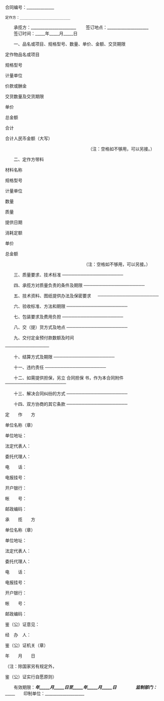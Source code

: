 
 


合同编号：______________


    定作方：_______________________
　　承揽方：_______________________
　　签订地点：_____________________
　　签订时间：_____年_____月_____日


　　一、品名或项目、规格型号、数量、单价、金额、交货期限 




 

  

   


定作物品名或项目





   


规格型号





   


计量单位





   


价款或酬金


 




   


交货数量及交货期限





  

  

   


单价





   


总金额





   


合计





   



 




   



 




   



 




   



 




   



 




  

  

   



 




   



 




   



 




   



 




   



 




   



 




   



 




   



 




   



 




   



 




   



 




  

  

   



 




   



 




   



 




   



 




   



 




   



 




   



 




   



 




   



 




   



 




   



 




  

  

   



 




   



 




   



 




   



 




   



 




   



 




   



 




   



 




   



 




   



 




   



 




  

  

   


合计人民币金额（大写）





  

 




　　　　　　　　　　　　　　　　　　　 （注：空格如不够用，可以另接。）
 
　　二、定作方带料 




 

  

   


材料名称





   


规格型号


 




   


计量单位





   


数量





   


质量





   


提供日期





   


消耗定额





   


单价





   


总金额





  

  

   



 




   



 




   



 




   



 




   



 




   



 




   



 




   



 




   



 




  

  

   



 




   



 




   



 




   



 




   



 




   



 




   



 




   



 




   



 




  

  

   



 




   



 




   



 




   



 




   



 




   



 




   



 




   



 




   



 




  

 




　　　　　　　　　　　　　　　　　　 （注：空格如不够用，可以另接。）
 
　　三、质量要求、技术标准 
    ────────────────────





　　四、承揽方对质量负责的条件及期限 
    ────────────────────
 
　　五、技术资料、图纸提供办法及保密要求 　
    ────────────────────　


　　六、验收标准、方法和期限 
    ────────────────────


　　七、包装要求及费用负担 
    ────────────────────


　　八、交（提）货方式及地点 
    ────────────────────
 
　　九、交付定金预付款数额及时间


    ────────────────────


　　十、结算方式及期限 
    ────────────────────


　　十一、违约责任 
    ────────────────────


　　十二、如需提供担保，另立
合同担保
书，作为本合同附件 
    ────────────────────


　　十三、解决合同纠纷的方式 
    ────────────────────
 
　　十四、双方协商的其它条款 
    ────────────────────




 

  

   


定　　作　　方





单位名称（章）





单位地址：





法定代表人：





委托代理人：





电　　话：





电报挂号：





开户银行：





帐　　号：





邮政编码：





   


承　　揽　　方





单位名称（章）





单位地址：





法定代表人：





委托代理人：





电　　话：





电报挂号：





开户银行：





帐　　号：





邮政编码：





   


鉴（公）证意见：





经　办　人：





鉴（公）证机关（章）





年　　月　　日





（注：除国家另有规定外，





鉴（公）证实行自愿原则）





  

 




　　有效期限：_____年_____月_____日至_____年_____月_____日 　　 
　　监制部门：__________　　印制单位：____________________



 


 

 
 
 
 
 
  


  
 

  


  


  
 
 
 
 

